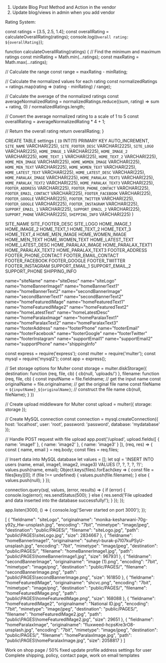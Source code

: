 1. Update Blog Post Method and Action in the vendor
2. Update blog/views in admin when you add vendor

Rating System:

const ratings = [3.5, 2.5, 1.4];
const overallRating = calculateOverallRating(ratings);
console.log(`Overall rating: ${overallRating}`);

function calculateOverallRating(ratings) {
// Find the minimum and maximum ratings
const minRating = Math.min(...ratings);
const maxRating = Math.max(...ratings);

// Calculate the range
const range = maxRating - minRating;

// Calculate the normalized values for each rating
const normalizedRatings = ratings.map(rating => (rating - minRating) / range);

// Calculate the average of the normalized ratings
const averageNormalizedRating = normalizedRatings.reduce((sum, rating) => sum + rating, 0) / normalizedRatings.length;

// Convert the average normalized rating to a scale of 1 to 5
const overallRating = averageNormalizedRating \* 4 + 1;

// Return the overall rating
return overallRating;
}

CREATE TABLE settings (
`ID` INT(11) PRIMARY KEY AUTO_INCREMENT,
`SITE_NAME` VARCHAR(225),
`SITE_FOOTER_DESC` VARCHAR(2225),
`SITE_LOGO` VARCHAR(225),
`HOME_IMAGE_1` VARCHAR(225),
`HOME_IMAGE_2` VARCHAR(225),
`HOME_TEXT_1` VARCHAR(225),
`HOME_TEXT_2` VARCHAR(225),
`HOME_MEN_IMAGE` VARCHAR(225),
`HOME_WOMEN_IMAGE` VARCHAR(225),
`HOME_MEN_TEXT` VARCHAR(225),
`HOME_WOMEN_TEXT` VARCHAR(225),
`HOME_LATEST_TEXT` VARCHAR(225),
`HOME_LATEST_DESC` VARCHAR(225),
`HOME_PARALAX_IMAGE` VARCHAR(225),
`HOME_PARALAX_TEXT1` VARCHAR(225),
`HOME_PARALAX_TEXT2` VARCHAR(225),
`HOME_PARALAX_TEXT3` VARCHAR(225),
`FOOTER_ADDRESS` VARCHAR(225),
`FOOTER_PHONE_CONTACT` VARCHAR(225),
`FOOTER_EMAIL_CONTACT` VARCHAR(225),
`FOOTER_FACEBOOK` VARCHAR(225),
`FOOTER_GOOGLE` VARCHAR(225),
`FOOTER_TWITTER` VARCHAR(225),
`FOOTER_GOOGLE` VARCHAR(225),
`FOOTER_INSTAGRAM` VARCHAR(225),
`SUPPORT_EMAIL_1` VARCHAR(225),
`SUPPORT_EMAIL_2` VARCHAR(225),
`SUPPORT_PHONE` VARCHAR(225),
`SHIPPING_INFO` VARCHAR(225)
)

SITE_NAME
SITE_FOOTER_DESC
SITE_LOGO
HOME_IMAGE_1
HOME_IMAGE_2
HOME_TEXT_1
HOME_TEXT_2
HOME_TEXT_3
HOME_TEXT_4
HOME_MEN_IMAGE
HOME_WOMEN_IMAGE
HOME_MEN_TEXT
HOME_WOMEN_TEXT
HOME_LATEST_TEXT
HOME_LATEST_DESC
HOME_PARALAX_IMAGE
HOME_PARALAX_TEXT1
HOME_PARALAX_TEXT2
HOME_PARALAX_TEXT3
FOOTER_ADDRESS
FOOTER_PHONE_CONTACT
FOOTER_EMAIL_CONTACT
FOOTER_FACEBOOK
FOOTER_GOOGLE
FOOTER_TWITTER
FOOTER_INSTAGRAM
SUPPORT_EMAIL_1
SUPPORT_EMAIL_2
SUPPORT_PHONE
SHIPPING_INFO

name="siteName"
name="siteDesc"
name="siteLogo"
name="homeBannerImage1"
name="homeBannerText1"
name="homeBannerText2"
name="secondBannerImage"
name="secondBannerText1"
name="secondBannerText2"
name="homeFeaturedIMage"
name="homeFeaturedText1"
name="homeFeaturedIMage2"
name="homeFeaturedText2"
name="homeLatestText"
name="homeLatestDesc"
name="homeParalaxImage"
name="homeParalaxText1"
name="homeParalaxText2"
name="homeParalaxText3"
name="footerAddress"
name="footerPhone"
name="footerEmail"
name="footerFacebook"
name="footerGoogle"
name="footerTwitter"
name="footerInstagram"
name="supportEmail1"
name="supportEmail2"
name="supportPhone"
name="shippingInfo"

const express = require('express');
const multer = require('multer');
const mysql = require('mysql2');
const app = express();

// Set storage options for Multer
const storage = multer.diskStorage({
destination: function (req, file, cb) {
cb(null, 'uploads/')
},
filename: function (req, file, cb) {
const inputName = file.fieldname; // get the input name
const originalName = file.originalname; // get the original file name
const fileName = `${inputName}_${originalName}`; // construct the file name
cb(null, fileName);
}
})

// Create upload middleware for Multer
const upload = multer({ storage: storage });

// Create MySQL connection
const connection = mysql.createConnection({
host: 'localhost',
user: 'root',
password: 'password',
database: 'mydatabase'
});

// Handle POST request with file upload
app.post('/upload', upload.fields([
{ name: 'image1' },
{ name: 'image2' },
{ name: 'image3' }
]), (req, res) => {
const { name, email } = req.body;
const files = req.files;

// Insert data into MySQL database
let values = [];
let sql = 'INSERT INTO users (name, email, image1, image2, image3) VALUES (?, ?, ?, ?, ?)';
values.push(name, email);
Object.keys(files).forEach(key => {
const file = files[key][0];
if (file !== undefined) {
values.push(file.filename);
} else {
values.push(null);
}
});

connection.query(sql, values, (error, results) => {
if (error) {
console.log(error);
res.sendStatus(500);
} else {
res.send('File uploaded and data inserted into the database successfully!');
}
});
});

app.listen(3000, () => {
console.log('Server started on port 3000');
});

[
{
"fieldname": "siteLogo",
"originalname": "monika-kesharwani-70g-y92y_Hw-unsplash.jpg",
"encoding": "7bit",
"mimetype": "image/jpeg",
"destination": "public/PAGES/",
"filename": "siteLogo.jpg",
"path": "public\\PAGES\\siteLogo.jpg",
"size": 2834667
},
{
"fieldname": "homeBannerImage1",
"originalname": "suheyl-burak-p7I07kuPSyU-unsplash.jpg",
"encoding": "7bit",
"mimetype": "image/jpeg",
"destination": "public/PAGES/",
"filename": "homeBannerImage1.jpg",
"path": "public\\PAGES\\homeBannerImage1.jpg",
"size": 967931
},
{
"fieldname": "secondBannerImage",
"originalname": "image (1).png",
"encoding": "7bit",
"mimetype": "image/png",
"destination": "public/PAGES/",
"filename": "secondBannerImage.png",
"path": "public\\PAGES\\secondBannerImage.png",
"size": 161850
},
{
"fieldname": "homeFeaturedIMage",
"originalname": "shcvc.png",
"encoding": "7bit",
"mimetype": "image/png",
"destination": "public/PAGES/",
"filename": "homeFeaturedIMage.png",
"path": "public\\PAGES\\homeFeaturedIMage.png",
"size": 168088
},
{
"fieldname": "homeFeaturedIMage2",
"originalname": "National ID.jpg",
"encoding": "7bit",
"mimetype": "image/jpeg",
"destination": "public/PAGES/",
"filename": "homeFeaturedIMage2.jpg",
"path": "public\\PAGES\\homeFeaturedIMage2.jpg",
"size": 29651
},
{
"fieldname": "homeParalaxImage",
"originalname": "fluxweed-hcpsKre3rO8-unsplash.jpg",
"encoding": "7bit",
"mimetype": "image/jpeg",
"destination": "public/PAGES/",
"filename": "homeParalaxImage.jpg",
"path": "public\\PAGES\\homeParalaxImage.jpg",
"size": 2058817
}
]

<!-- NOTES -->

Work on shop page / 50% fixed
update profile address settings for user
Complete shipping, policy, contact page,
work on email templates

<!-- WORK ON PRODUCT FILE SYSTEM JUST LIKE BLOG FILE SYSTEM -->
<!-- ADD EMAIL NOTIFICATION FOR WHEN A POST IS APPROVED  -->
<!-- EMAIL NOTIFICATION FOR WHEN A VENDOR IS ADDED -->
<!-- EMAIL NOTIFICATION FOR WHEN A RATING FOR A PRODUCT IS ADDED -->
<!-- WORK ON SEARCH FUNCTUNALITY -->
